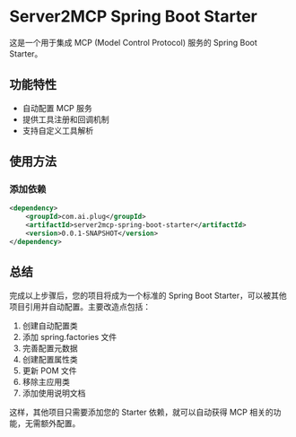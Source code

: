 # Server2MCP Spring Boot Starter

这是一个用于集成 MCP (Model Control Protocol) 服务的 Spring Boot Starter。

## 功能特性

- 自动配置 MCP 服务
- 提供工具注册和回调机制
- 支持自定义工具解析

## 使用方法

### 添加依赖

```xml
<dependency>
    <groupId>com.ai.plug</groupId>
    <artifactId>server2mcp-spring-boot-starter</artifactId>
    <version>0.0.1-SNAPSHOT</version>
</dependency>
```

## 总结

完成以上步骤后，您的项目将成为一个标准的 Spring Boot Starter，可以被其他项目引用并自动配置。主要改造点包括：

1. 创建自动配置类
2. 添加 spring.factories 文件
3. 完善配置元数据
4. 创建配置属性类
5. 更新 POM 文件
6. 移除主应用类
7. 添加使用说明文档

这样，其他项目只需要添加您的 Starter 依赖，就可以自动获得 MCP 相关的功能，无需额外配置。